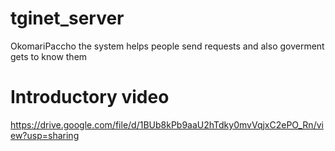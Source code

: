 # tginet_server
OkomariPaccho the system helps people send requests and also goverment gets to know them

# Introductory video
https://drive.google.com/file/d/1BUb8kPb9aaU2hTdky0mvVqjxC2ePO_Rn/view?usp=sharing
